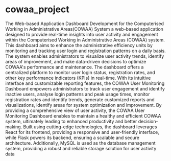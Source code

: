 # cowaa_project
 
The Web-based Application Dashboard Development for the Computerised Working in Administrative Areas(COWAA) System a web-based application designed to provide real-time insights into user activity and engagement within the Computerised Working in Administrative Areas (COWAA) system. This dashboard aims to enhance the administrative efficiency units by monitoring and tracking user login and registration patterns on a daily basis. The system enables administrators to visualize user activity trends, identify areas of improvement, and make data-driven decisions to optimize COWAA's performance and maintenance. The dashboard offers a centralized platform to monitor user login status, registration rates, and other key performance indicators (KPIs) in real-time. With its intuitive interface and customizable reporting features, the COWAA User Monitoring Dashboard empowers administrators to track user engagement and identify inactive users, analyse login patterns and peak usage times, monitor registration rates and identify trends, generate customized reports and visualizations, identify areas for system optimization and improvement. By providing a comprehensive view of user activity, the COWAA User Monitoring Dashboard enables to maintain a healthy and efficient COWAA system, ultimately leading to enhanced productivity and better decision-making. Built using cutting-edge technologies, the dashboard leverages React for its frontend, providing a responsive and user-friendly interface, while Flask powers its backend, ensuring a scalable and secure architecture. Additionally, MySQL is used as the database management system, providing a robust and reliable storage solution for user activity data
